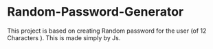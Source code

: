 # Random-Password-Generator
This project is based on creating Random password for the user (of 12 Characters ). This is made simply by Js.
